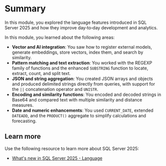 # Summary

In this module, you explored the language features introduced in SQL Server 2025 and how they improve day‑to‑day development and analytics.

In this module, you learned about the following areas:

- **Vector and AI integration**: You saw how to register external models, generate embeddings, store vectors, index them, and search by similarity.  
- **Pattern matching and text extraction**: You worked with the REGEXP family of functions and the enhanced `SUBSTRING` function to locate, extract, count, and split text.  
- **JSON and string aggregation**: You created JSON arrays and objects and produced delimited strings directly from queries, with support for the `||` concatenation operator and `UNISTR`.  
- **Encoding and similarity functions**: You encoded and decoded strings in Base64 and compared text with multiple similarity and distance measures.  
- **Date and numeric enhancements**: You used `CURRENT_DATE`, extended `DATEADD`, and the `PRODUCT()` aggregate to simplify calculations and forecasting.

## Learn more

Use the following resource to learn more about SQL Server 2025:

- [What's new in SQL Server 2025 - Language](/sql/sql-server/what-s-new-in-sql-server-2025)
